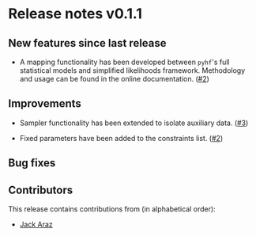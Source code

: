 # Release notes v0.1.1

## New features since last release

* A mapping functionality has been developed between ``pyhf``'s full
  statistical models and simplified likelihoods framework. Methodology
  and usage can be found in the online documentation.
  ([#2](https://github.com/SpeysideHEP/spey-pyhf/pull/2))

## Improvements

* Sampler functionality has been extended to isolate auxiliary data.
  ([#3](https://github.com/SpeysideHEP/spey-pyhf/pull/3))

* Fixed parameters have been added to the constraints list.
  ([#2](https://github.com/SpeysideHEP/spey-pyhf/pull/2))

## Bug fixes

## Contributors

This release contains contributions from (in alphabetical order):

* [Jack Araz](https://github.com/jackaraz)

